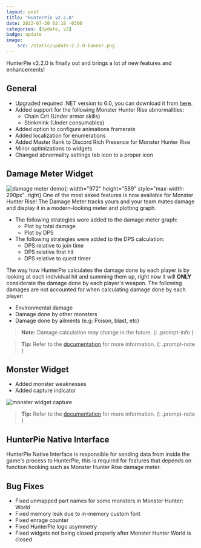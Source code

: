 ```yaml
---
layout: post
title: "HunterPie v2.2.0"
date: 2022-07-20 02:18 -0300
categories: [Update, v2]
badge: update
image:
    src: /Static/update-2.2.0-banner.png
---
```


HunterPie v2.2.0 is finally out and brings a lot of new features and enhancements!

## General

+ Upgraded required .NET version to 6.0, you can download it from [here](https://dotnet.microsoft.com/en-us/download/dotnet/thank-you/runtime-desktop-6.0.7-windows-x64-installer).
+ Added support for the following Monster Hunter Rise abnormalities:
    + Chain Crit (Under armor skills)
    + Stinkmink (Under consumables)
+ Added option to configure animations framerate
+ Added localization for enumerations
+ Added Master Rank to Discord Rich Presence for Monster Hunter Rise
+ Minor optimizations to widgets
+ Changed abnormality settings tab icon to a proper icon

## Damage Meter Widget

![damage meter demo](/Static/demo-damage-meter.gif){: width="972" height="589" style="max-width: 290px" .right}
One of the most asked features is now available for Monster Hunter Rise! The Damage Meter tracks yours and your team mates damage and display it in a modern-looking meter and plotting graph.

+ The following strategies were added to the damage meter graph:
    + Plot by total damage
    + Plot by DPS
+ The following strategies were added to the DPS calculation:
    + DPS relative to join time
    + DPS relative first hit
    + DPS relative to quest timer

The way how HunterPie calculates the damage done by each player is by looking at each individual hit and summing them up, right now it will **ONLY** considerate the damage done by each player's weapon. The following damages are not accounted for when calculating damage done by each player:

- Environmental damage
- Damage done by other monsters
- Damage done by ailments (e.g: Poison, blast, etc)

> **Note:** Damage calculation *may* change in the future.
{: .prompt-info }

> **Tip:** Refer to the [documentation](/posts/damage-meter-widget) for more information.
{: .prompt-note }

## Monster Widget

+ Added monster weaknesses
+ Added capture indicator

![monster widget capture](/Static/monster-widget-capture.png)

> **Tip:** Refer to the [documentation](/posts/monster-widget) for more information.
{: .prompt-note }

## HunterPie Native Interface

HunterPie Native Interface is responsible for sending data from inside the game's process to HunterPie, this is required for features that depends on function hooking such as Monster Hunter Rise damage meter.

## Bug Fixes

- Fixed unmapped part names for some monsters in Monster Hunter: World
- Fixed memory leak due to in-memory custom font
- Fixed enrage counter
- Fixed HunterPie logo asymmetry
- Fixed widgets not being closed properly after Monster Hunter World is closed